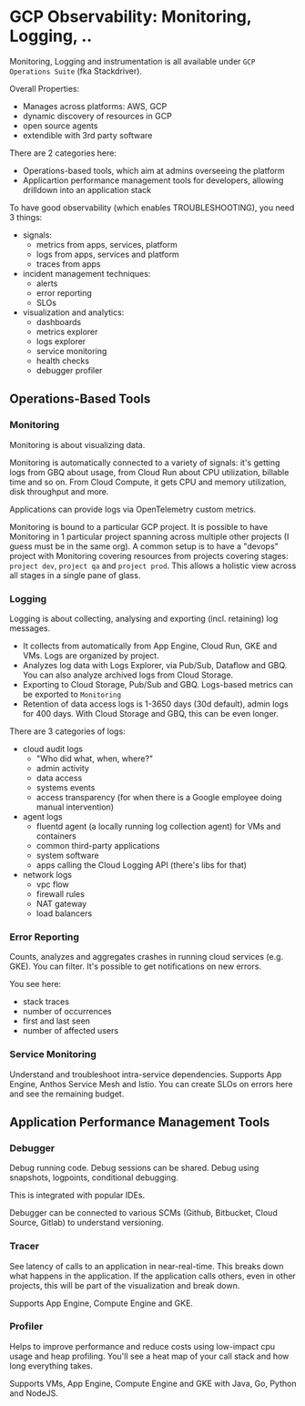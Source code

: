 # GCP Observability: Monitoring, Logging, ..

Monitoring, Logging and instrumentation is all available under `GCP Operations Suite` (fka Stackdriver).

Overall Properties:
* Manages across platforms: AWS, GCP
* dynamic discovery of resources in GCP
* open source agents
* extendible with 3rd party software

There are 2 categories here:

* Operations-based tools, which aim at admins overseeing the platform
* Applicartion performance management tools for developers, allowing drilldown into an application stack

To have good observability (which enables TROUBLESHOOTING), you need 3 things:

* signals: 
  * metrics from apps, services, platform
  * logs from apps, services and platform
  * traces from apps
* incident management techniques:
  * alerts
  * error reporting
  * SLOs
* visualization and analytics:
  * dashboards
  * metrics explorer
  * logs explorer
  * service monitoring
  * health checks
  * debugger profiler   

## Operations-Based Tools

### Monitoring
Monitoring is about visualizing data.

Monitoring is automatically connected to a variety of signals: it's getting logs from GBQ about usage, from Cloud Run about CPU utilization, 
billable time and so on. From Cloud Compute, it gets CPU and memory utilization, disk throughput and more.

Applications can provide logs via OpenTelemetry custom metrics.

Monitoring is bound to a particular GCP project. It is possible to have Monitoring in 1 particular project spanning across multiple other projects (I guess must be in the same org).
A common setup is to have a "devops" project with Monitoring covering resources from projects covering stages: `project dev`, `project qa` and `project prod`. This allows a holistic view across all stages in a single pane of glass.

### Logging
Logging is about collecting, analysing and exporting (incl. retaining) log messages.

- It collects from automatically from App Engine, Cloud Run, GKE and VMs. Logs are organized by project.
- Analyzes log data with Logs Explorer, via Pub/Sub, Dataflow and GBQ. You can also analyze archived logs from Cloud Storage.
- Exporting to Cloud Storage, Pub/Sub and GBQ. Logs-based metrics can be exported to `Monitoring`
- Retention of data access logs is 1-3650 days (30d default), admin logs for 400 days. With Cloud Storage and GBQ, this can be even longer.

There are 3 categories of logs:
- cloud audit logs
  - "Who did what, when, where?"
  - admin activity
  - data access
  - systems events
  - access transparency (for when there is a Google employee doing manual intervention)
- agent logs
  - fluentd agent (a locally running log collection agent) for VMs and containers
  - common third-party applications
  - system software
  - apps calling the Cloud Logging API (there's libs for that)
- network logs
  - vpc flow
  - firewall rules
  - NAT gateway
  - load balancers

### Error Reporting
Counts, analyzes and aggregates crashes in running cloud services (e.g. GKE). You can filter.
It's possible to get notifications on new errors.

You see here:
- stack traces
- number of occurrences
- first and last seen
- number of affected users

### Service Monitoring
Understand and troubleshoot intra-service dependencies. Supports App Engine, Anthos Service Mesh and Istio.
You can create SLOs on errors here and see the remaining budget.

## Application Performance Management Tools

### Debugger
Debug running code. Debug sessions can be shared.
Debug using snapshots, logpoints, conditional debugging.

This is integrated with popular IDEs.

Debugger can be connected to various SCMs (Github, Bitbucket, Cloud Source, Gitlab) to understand versioning.

### Tracer

See latency of calls to an application in near-real-time. This breaks down what happens in the application.
If the application calls others, even in other projects, this will be part of the visualization and break down.

Supports App Engine, Compute Engine and GKE.

### Profiler

Helps to improve performance and reduce costs using low-impact cpu usage and heap profiling.
You'll see a heat map of your call stack and how long everything takes.

Supports VMs, App Engine, Compute Engine and GKE with Java, Go, Python and NodeJS.
